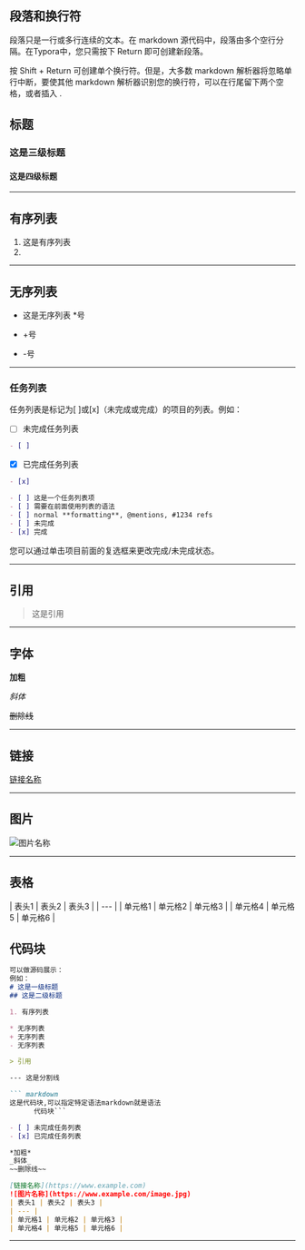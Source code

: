 ## 段落和换行符

段落只是一行或多行连续的文本。在 markdown 源代码中，段落由多个空行分隔。在Typora中，您只需按下 Return 即可创建新段落。

按 Shift + Return 可创建单个换行符。但是，大多数 markdown 解析器将忽略单行中断，要使其他 markdown 解析器识别您的换行符，可以在行尾留下两个空格，或者插入 .

## 标题

### 这是三级标题

#### 这是四级标题

---

## 有序列表

1. 这是有序列表
2. 

---

## 无序列表

* 这是无序列表 *号

+ +号

- -号

---

### 任务列表

任务列表是标记为[ ]或[x]（未完成或完成）的项目的列表。例如：

- [ ] 未完成任务列表

``` markdown
- [ ] 
```

- [x] 已完成任务列表

``` markdown
- [x] 
```

```markdown
- [ ] 这是一个任务列表项
- [ ] 需要在前面使用列表的语法
- [ ] normal **formatting**, @mentions, #1234 refs
- [ ] 未完成
- [x] 完成
```

您可以通过单击项目前面的复选框来更改完成/未完成状态。

---

## 引用

> 这是引用

---

## 字体
**加粗**

_斜体_

~~删除线~~

---

## 链接

[链接名称](https://www.example.com)

---

## 图片

![图片名称](https://www.example.com/image.jpg)

---

## 表格

| 表头1 | 表头2 | 表头3 |
| --- |
| 单元格1 | 单元格2 | 单元格3 |
| 单元格4 | 单元格5 | 单元格6 |

## 代码块

``` markdown
可以做源码展示：
例如：
# 这是一级标题
## 这是二级标题

1. 有序列表

* 无序列表
+ 无序列表
- 无序列表

> 引用

--- 这是分割线

``` markdown 
这是代码块,可以指定特定语法markdown就是语法
      代码块```

- [ ] 未完成任务列表
- [x] 已完成任务列表

*加粗*
_斜体_
~~删除线~~

[链接名称](https://www.example.com)
![图片名称](https://www.example.com/image.jpg)
| 表头1 | 表头2 | 表头3 |
| --- |
| 单元格1 | 单元格2 | 单元格3 |
| 单元格4 | 单元格5 | 单元格6 | 
```
---


